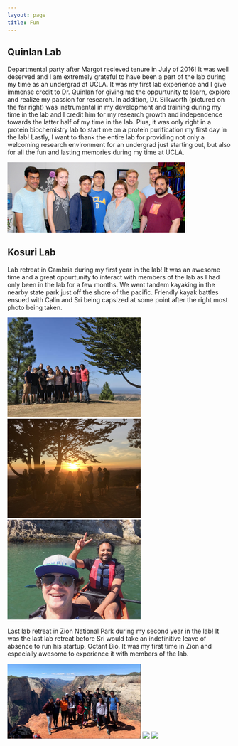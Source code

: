 ```yaml
---
layout: page
title: Fun
---
```


## Quinlan Lab

Departmental party after Margot recieved tenure in July of 2016! It was well deserved and I am extremely grateful to have been a part of the lab during my time as an undergrad at UCLA. It was my first lab experience and I give immense credit to Dr. Quinlan for giving me the oppurtunity to learn, explore and realize my passion for research. In addition, Dr. Silkworth (pictured on the far right) was instrumental in my development and training during my time in the lab and I credit him for my research growth and independence towards the latter half of my time in the lab. Plus, it was only right in a protein biochemistry lab to start me on a protein purification my first day in the lab! Lastly, I want to thank the entire lab for providing not only a welcoming research environment for an undergrad just starting out, but also for all the fun and lasting memories during my time at UCLA.

<img src="assets/images/qlab1.jpeg" width="400"> 


## Kosuri Lab

Lab retreat in Cambria during my first year in the lab! It was an awesome time and a great oppurtunity to interact with members of the lab as I had only been in the lab for a few months. We went tandem kayaking in the nearby state park just off the shore of the pacific. Friendly kayak battles ensued with Calin and Sri being capsized at some point after the right most photo being taken.

<img src="assets/images/klab1.jpeg" width="300"> <img src="assets/images/klab2.jpeg" width="300">  <img src="assets/images/klab6.jpeg" width="300"> 

Last lab retreat in Zion National Park during my second year in the lab! It was the last lab retreat before Sri would take an indefinitive leave of absence to run his startup, Octant Bio. It was my first time in Zion and especially awesome to experience it with members of the lab. 


<img src="assets/images/klab4.jpeg" width="300"> <img src="assets/images/zion1.jpg" width="300"> <img src="assets/images/zion2.jpg" width="300"> 

